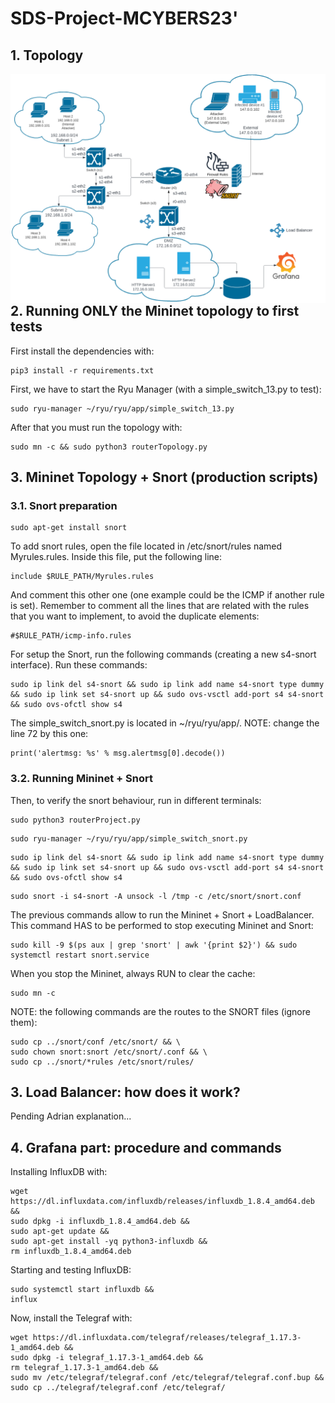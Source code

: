 # SDS-Project-MCYBERS23'
## 1. Topology
<img src="./resources/img/topo.png"
     alt="Topology of the project"
     style="float: left; margin-right: 10px;" />
## 2. Running ONLY the Mininet topology to first tests
First install the dependencies with:
```
pip3 install -r requirements.txt
```
First, we have to start the Ryu Manager (with a simple_switch_13.py to test):
```
sudo ryu-manager ~/ryu/ryu/app/simple_switch_13.py
```
After that you must run the topology with:
```
sudo mn -c && sudo python3 routerTopology.py
```
## 3. Mininet Topology + Snort (production scripts)
### 3.1. Snort preparation
```
sudo apt-get install snort
```
To add snort rules, open the file located in /etc/snort/rules named Myrules.rules. Inside this file, put the following line:
```
include $RULE_PATH/Myrules.rules
```
And comment this other one (one example could be the ICMP if another rule is set). Remember to comment all the lines that are related with the rules that you want to implement, to avoid the duplicate elements:
```
#$RULE_PATH/icmp-info.rules 
```
For setup the Snort, run the following commands (creating a new s4-snort interface). Run these commands:
```
sudo ip link del s4-snort && sudo ip link add name s4-snort type dummy && sudo ip link set s4-snort up && sudo ovs-vsctl add-port s4 s4-snort && sudo ovs-ofctl show s4
```
The simple_switch_snort.py is located in ~/ryu/ryu/app/. NOTE: change the line 72 by this one:
```
print('alertmsg: %s' % msg.alertmsg[0].decode())
```
### 3.2. Running Mininet + Snort
Then, to verify the snort behaviour, run in different terminals:
```
sudo python3 routerProject.py
```
```
sudo ryu-manager ~/ryu/ryu/app/simple_switch_snort.py
```
```
sudo ip link del s4-snort && sudo ip link add name s4-snort type dummy && sudo ip link set s4-snort up && sudo ovs-vsctl add-port s4 s4-snort && sudo ovs-ofctl show s4
```
```
sudo snort -i s4-snort -A unsock -l /tmp -c /etc/snort/snort.conf
```
The previous commands allow to run the Mininet + Snort + LoadBalancer.
This command HAS to be performed to stop executing Mininet and Snort:
```
sudo kill -9 $(ps aux | grep 'snort' | awk '{print $2}') && sudo systemctl restart snort.service
```
When you stop the Mininet, always RUN to clear the cache:
```
sudo mn -c
```
NOTE: the following commands are the routes to the SNORT files (ignore them):
```
sudo cp ../snort/conf /etc/snort/ && \
sudo chown snort:snort /etc/snort/.conf && \
sudo cp ../snort/*rules /etc/snort/rules/
```
## 3. Load Balancer: how does it work?
Pending Adrian explanation...

## 4. Grafana part: procedure and commands
Installing InfluxDB with:
```
wget https://dl.influxdata.com/influxdb/releases/influxdb_1.8.4_amd64.deb &&
sudo dpkg -i influxdb_1.8.4_amd64.deb &&
sudo apt-get update &&
sudo apt-get install -yq python3-influxdb &&
rm influxdb_1.8.4_amd64.deb
```
Starting and testing InfluxDB:
```
sudo systemctl start influxdb &&
influx
```
Now, install the Telegraf with:
```
wget https://dl.influxdata.com/telegraf/releases/telegraf_1.17.3-1_amd64.deb &&
sudo dpkg -i telegraf_1.17.3-1_amd64.deb && 
rm telegraf_1.17.3-1_amd64.deb &&
sudo mv /etc/telegraf/telegraf.conf /etc/telegraf/telegraf.conf.bup && sudo cp ../telegraf/telegraf.conf /etc/telegraf/
```



